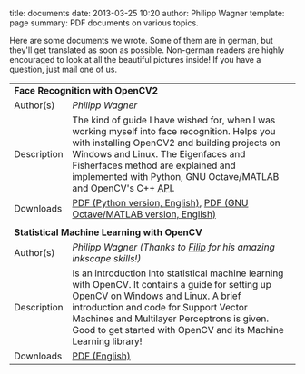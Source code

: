 title: documents
date: 2013-03-25 10:20
author: Philipp Wagner
template: page
summary: PDF documents on various topics.

Here are some documents we wrote. Some of them are in german, but they'll get translated as soon as possible. Non-german readers are highly encouraged to look at all the beautiful pictures inside! If you have a question, just mail one of us.

  <table>
     <tbody>
      <!-- Paper 1 -->
      <tr>
          <td colspan="2"><strong>Face Recognition with OpenCV2</strong></td>
      <tr>
          <td>Author(s)</td>
          <td><em>Philipp Wagner</em></td>
      </tr>
      <tr>
          <td>Description</td>
          <td>
              The kind of guide I have wished for, when I was working myself into face recognition. Helps 
              you with installing OpenCV2 and building projects on Windows and Linux. The Eigenfaces and 
              Fisherfaces method are explained and implemented with Python, GNU Octave/MATLAB and 
              OpenCV&#039;s C++ <acronym title="Application Programming Interface">API</acronym>.
          </td>
      </tr>
      <tr>
          <td>Downloads</td>
          <td>
              <a href="https://www.bytefish.de/static/pdf/facerec_python.pdf">PDF (Python version, English)</a>, 
              <a href="https://www.bytefish.de/static/pdf/facerec_octave.pdf">PDF (GNU Octave/MATLAB version, English)</a>
          </td>
      </tr>
      <tr>
          <td colspan="2"></td>
       </tr>
      <!-- Paper 2 -->
      <tr>
          <td colspan="2"><strong>Statistical Machine Learning with OpenCV</strong></td>
      <tr>
          <td>Author(s)</td>
          <td><em>Philipp Wagner (Thanks to <a href="http://www.martinovsky.net">Filip</a> for his amazing inkscape skills!)</em></td>
      </tr>
      <tr>
          <td>Description</td>
          <td>
              Is an introduction into statistical machine learning with OpenCV. It contains a 
              guide for setting up OpenCV on Windows and Linux. A brief introduction and code 
              for Support Vector Machines and Multilayer Perceptrons is given. Good to get 
              started with OpenCV and its Machine Learning library!
          </td>
      </tr>
      <tr>
          <td>Downloads</td>
          <td>
              <a href="https://www.bytefish.de/static/pdf/machinelearning.pdf">PDF (English)</a>
          </td>
      </tr>
      </tbody>
  </table>

